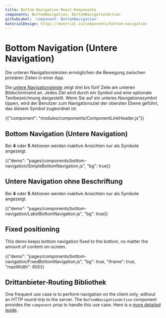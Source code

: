 ```yaml
---
title: Bottom Navigation React-Komponente
components: BottomNavigation, BottomNavigationAction
githubLabel: 'component: BottomNavigation'
materialDesign: https://material.io/components/bottom-navigation
---
```


# Bottom Navigation (Untere Navigation)

<p class="description">Die unteren Navigationsleisten ermöglichen die Bewegung zwischen primären Zielen in einer App.</p>

Die [untere Navigationsleiste](https://material.io/design/components/bottom-navigation.html) zeigt drei bis fünf Ziele am unteren Bildschirmrand an. Jedes Ziel wird durch ein Symbol und eine optionale Textbezeichnung dargestellt. Wenn Sie auf ein unteres Navigationssymbol tippen, wird der Benutzer zum Navigationsziel der obersten Ebene geführt, das diesem Symbol zugeordnet ist.

{{"component": "modules/components/ComponentLinkHeader.js"}}

## Bottom Navigation (Untere Navigation)

Bei **4** oder **5** Aktionen werden inaktive Ansichten nur als Symbole angezeigt.

{{"demo": "pages/components/bottom-navigation/SimpleBottomNavigation.js", "bg": true}}

## Untere Navigation ohne Beschriftung

Bei **4** oder **5** Aktionen werden inaktive Ansichten nur als Symbole angezeigt.

{{"demo": "pages/components/bottom-navigation/LabelBottomNavigation.js", "bg": true}}

## Fixed positioning

This demo keeps bottom navigation fixed to the bottom, no matter the amount of content on-screen.

{{"demo": "pages/components/bottom-navigation/FixedBottomNavigation.js", "bg": true, "iframe": true, "maxWidth": 600}}

## Drittanbieter-Routing Bibliothek

One frequent use case is to perform navigation on the client only, without an HTTP round-trip to the server. The `BottomNavigationAction` component provides the `component` prop to handle this use case. Here is a [more detailed guide](/guides/routing).
